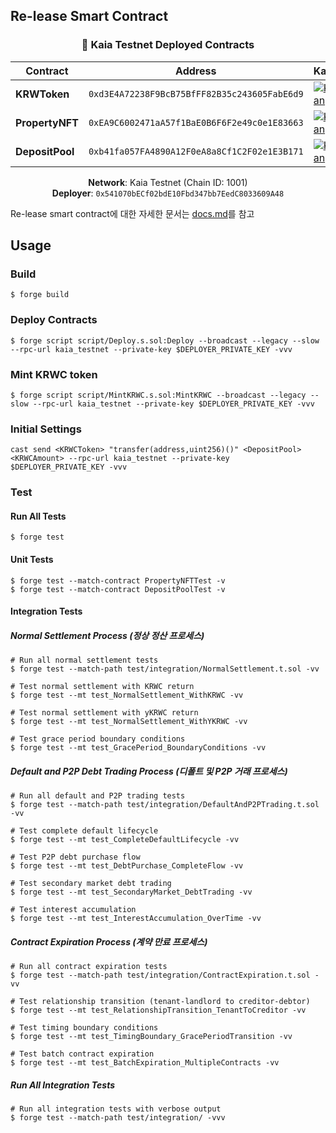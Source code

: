 ## Re-lease Smart Contract

<div align="center">

### 🔗 Kaia Testnet Deployed Contracts

| Contract | Address | KaiaScan |
|----------|---------|----------|
| **KRWToken** | `0xd3E4A72238F9BcB75BfFF82B35c243605FabE6d9` | [![KaiaScan](https://img.shields.io/badge/Kaia-Network-green?logo=ethereum&logoColor=white)](https://kairos.kaiascan.io/ko/address/0xd3E4A72238F9BcB75BfFF82B35c243605FabE6d9?tabId=txList&page=1) |
| **PropertyNFT** | `0xEA9C6002471aA57f1BaE0B6F6F2e49c0e1E83663` | [![KaiaScan](https://img.shields.io/badge/Kaia-Network-green?logo=ethereum&logoColor=white)](https://kairos.kaiascan.io/ko/address/0xEA9C6002471aA57f1BaE0B6F6F2e49c0e1E83663?tabId=txList&page=1) |
| **DepositPool** | `0xb41fa057FA4890A12F0eA8a8Cf1C2F02e1E3B171` | [![KaiaScan](https://img.shields.io/badge/Kaia-Network-green?logo=ethereum&logoColor=white)](https://kairos.kaiascan.io/ko/address/0xb41fa057FA4890A12F0eA8a8Cf1C2F02e1E3B171?tabId=txList&page=1) |

**Network**: Kaia Testnet (Chain ID: 1001)  
**Deployer**: `0x541070bECf02bdE10Fbd347bb7EedC8033609A48`

</div>

Re-lease smart contract에 대한 자세한 문서는 [docs.md](docs.md)를 참고

## Usage

### Build

```shell
$ forge build
```

### Deploy Contracts

```shell
$ forge script script/Deploy.s.sol:Deploy --broadcast --legacy --slow --rpc-url kaia_testnet --private-key $DEPLOYER_PRIVATE_KEY -vvv
```

### Mint KRWC token

```shell
$ forge script script/MintKRWC.s.sol:MintKRWC --broadcast --legacy --slow --rpc-url kaia_testnet --private-key $DEPLOYER_PRIVATE_KEY -vvv
```

### Initial Settings

```shell
cast send <KRWCToken> "transfer(address,uint256)()" <DepositPool> <KRWCAmount> --rpc-url kaia_testnet --private-key $DEPLOYER_PRIVATE_KEY -vvv
```

### Test

#### Run All Tests

```shell
$ forge test
```

#### Unit Tests
```shell
$ forge test --match-contract PropertyNFTTest -v
$ forge test --match-contract DepositPoolTest -v
```

#### Integration Tests

##### Normal Settlement Process (정상 정산 프로세스)
```shell
# Run all normal settlement tests
$ forge test --match-path test/integration/NormalSettlement.t.sol -vv

# Test normal settlement with KRWC return
$ forge test --mt test_NormalSettlement_WithKRWC -vv

# Test normal settlement with yKRWC return
$ forge test --mt test_NormalSettlement_WithYKRWC -vv

# Test grace period boundary conditions
$ forge test --mt test_GracePeriod_BoundaryConditions -vv
```

##### Default and P2P Debt Trading Process (디폴트 및 P2P 거래 프로세스)
```shell
# Run all default and P2P trading tests
$ forge test --match-path test/integration/DefaultAndP2PTrading.t.sol -vv

# Test complete default lifecycle
$ forge test --mt test_CompleteDefaultLifecycle -vv

# Test P2P debt purchase flow
$ forge test --mt test_DebtPurchase_CompleteFlow -vv

# Test secondary market debt trading
$ forge test --mt test_SecondaryMarket_DebtTrading -vv

# Test interest accumulation
$ forge test --mt test_InterestAccumulation_OverTime -vv
```

##### Contract Expiration Process (계약 만료 프로세스)
```shell
# Run all contract expiration tests
$ forge test --match-path test/integration/ContractExpiration.t.sol -vv

# Test relationship transition (tenant-landlord to creditor-debtor)
$ forge test --mt test_RelationshipTransition_TenantToCreditor -vv

# Test timing boundary conditions
$ forge test --mt test_TimingBoundary_GracePeriodTransition -vv

# Test batch contract expiration
$ forge test --mt test_BatchExpiration_MultipleContracts -vv
```

##### Run All Integration Tests
```shell
# Run all integration tests with verbose output
$ forge test --match-path test/integration/ -vvv
```